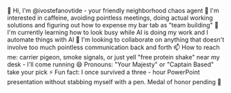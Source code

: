 👋 Hi, I'm @ivostefanovtide - your friendly neighborhood chaos agent
👀 I'm interested in caffeine, avoiding pointless meetings, doing actual working solutions and figuring out how to expense my bar tab as "team building"
🌱 I'm currently learning how to look busy while AI is doing my work and I automate things with AI
💞️ I'm looking to collaborate on anything that doesn't involve too much pointless communication back and forth
📫 How to reach me: carrier pigeon, smoke signals, or just yell "free protein shake" near my desk - I'll come running
😄 Pronouns: "Your Majesty" or "Captain Based" take your pick
⚡ Fun fact: I once survived a three - hour PowerPoint presentation without stabbing myself with a pen. Medal of honor pending 🥇
